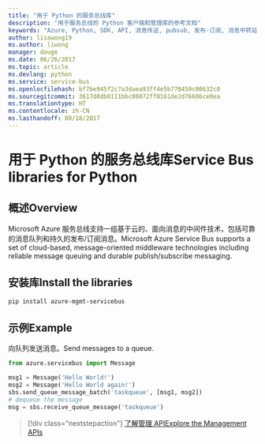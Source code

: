 ```yaml
---
title: "用于 Python 的服务总线库"
description: "用于服务总线的 Python 客户端和管理库的参考文档"
keywords: "Azure, Python, SDK, API, 消息传送, pubsub, 发布-订阅, 消息中转站"
author: lisawong19
ms.author: liwong
manager: douge
ms.date: 06/26/2017
ms.topic: article
ms.devlang: python
ms.service: service-bus
ms.openlocfilehash: bf7be945f2c7a3daea93ff4e5b770459c00632c8
ms.sourcegitcommit: 3617d0db0111bbc00072ff8161de2d76606ce0ea
ms.translationtype: HT
ms.contentlocale: zh-CN
ms.lasthandoff: 08/18/2017
---
```

# <a name="service-bus-libraries-for-python"></a><span data-ttu-id="78e06-104">用于 Python 的服务总线库</span><span class="sxs-lookup"><span data-stu-id="78e06-104">Service Bus libraries for Python</span></span>

## <a name="overview"></a><span data-ttu-id="78e06-105">概述</span><span class="sxs-lookup"><span data-stu-id="78e06-105">Overview</span></span>

<span data-ttu-id="78e06-106">Microsoft Azure 服务总线支持一组基于云的、面向消息的中间件技术，包括可靠的消息队列和持久的发布/订阅消息。</span><span class="sxs-lookup"><span data-stu-id="78e06-106">Microsoft Azure Service Bus supports a set of cloud-based, message-oriented middleware technologies including reliable message queuing and durable publish/subscribe messaging.</span></span> 

## <a name="install-the-libraries"></a><span data-ttu-id="78e06-107">安装库</span><span class="sxs-lookup"><span data-stu-id="78e06-107">Install the libraries</span></span>
```bash
pip install azure-mgmt-servicebus
```

## <a name="example"></a><span data-ttu-id="78e06-108">示例</span><span class="sxs-lookup"><span data-stu-id="78e06-108">Example</span></span>
<span data-ttu-id="78e06-109">向队列发送消息。</span><span class="sxs-lookup"><span data-stu-id="78e06-109">Send messages to a queue.</span></span>

```python
from azure.servicebus import Message

msg1 = Message('Hello World!')
msg2 = Message('Hello World again!')
sbs.send_queue_message_batch('taskqueue', [msg1, msg2])
# dequeue the message
msg = sbs.receive_queue_message('taskqueue')
```
> [!div class="nextstepaction"]
> [<span data-ttu-id="78e06-110">了解管理 API</span><span class="sxs-lookup"><span data-stu-id="78e06-110">Explore the Management APIs</span></span>](/python/api/overview/azure/servicebus/managementlibrary)

